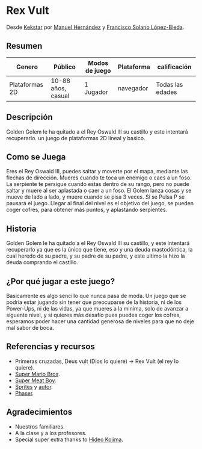 # Rex Vult
Desde [Kekstar](https://github.com/kekstar) por
[Manuel Hernández](https://github.com/manherna) y [Francisco Solano López-Bleda](https://github.com/franlbc97).
## Resumen
| Genero         | Público | Modos de juego | Plataforma | calificación |
|----------------|---------|----------------|------------| -------- |
| Plataformas 2D | 10-88 años, casual      | 1 Jugador      | navegador  | Todas las edades |
## Descripción
Golden Golem le ha quitado a el Rey Oswald III su castillo y este intentará recuperarlo. un juego de plataformas 2D lineal y basico.
## Como se Juega
Eres el Rey Oswald III, puedes saltar y moverte por el mapa, mediante las flechas de dirección. Mueres cuando te toca un enemigo o caes a un foso. La serpiente te persigue cuando estas dentro de su rango, pero no puede saltar y muere al ser aplastada o caer a un foso. El Golem lanza cosas y se mueve de lado a lado, y muere cuando se pisa 3 veces. Si se Pulsa P se pausará el juego.
Llegar al final del nivel es el objetivo del juego, se pueden coger cofres, para obtener más puntos, y aplastando serpientes.
## Historia
Golden Golem le ha quitado a el Rey Oswald III su castillo, y este intentará recuperarlo ya que es la único que tiene, eso y una deuda mastodóntica, la cual heredo de su padre, y su padre de su padre, y este ultimo la hizo la deuda comprando el castillo.

## ¿Por qué jugar a este juego?
Basicamente es algo sencillo que nunca pasa de moda. Un juego que se podria estar jugando sin tener que preocuparse de la historia, ni de los Power-Ups, ni de las vidas, ya que mueres a la minima, solo de avanzar a siguente nivel, y si quieres más desafío pues puedes coger los cofres, esperamos poder hacer una cantidad generosa de niveles para que no deje mal sabor de boca.

## Referencias y recursos
- Primeras cruzadas, Deus vult (Dios lo quiere) -> Rex Vult (el rey lo quiere).
- [Super Mario Bros](https://es.wikipedia.org/wiki/Super_Mario_Bros.).
- [Super Meat Boy](http://supermeatboy.com/).
- [Sprites](http://opengameart.org/content/a-platformer-in-the-forest) y [autor](http://opengameart.org/users/buch).
- [Phaser](http://phaser.io/).

## Agradecimientos
- Nuestros familiares.
- A la clase y a los profesores.
- Special super extra thanks to [Hideo Kojima]().
